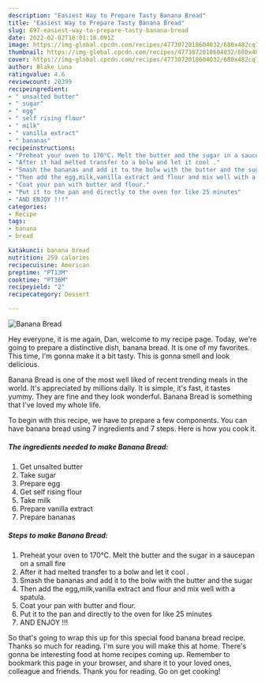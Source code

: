 ```yaml
---
description: "Easiest Way to Prepare Tasty Banana Bread"
title: "Easiest Way to Prepare Tasty Banana Bread"
slug: 697-easiest-way-to-prepare-tasty-banana-bread
date: 2022-02-02T16:01:18.091Z
image: https://img-global.cpcdn.com/recipes/4773072018604032/680x482cq70/banana-bread-recipe-main-photo.jpg
thumbnail: https://img-global.cpcdn.com/recipes/4773072018604032/680x482cq70/banana-bread-recipe-main-photo.jpg
cover: https://img-global.cpcdn.com/recipes/4773072018604032/680x482cq70/banana-bread-recipe-main-photo.jpg
author: Blake Luna
ratingvalue: 4.6
reviewcount: 20399
recipeingredient:
- " unsalted butter"
- " sugar"
- " egg"
- " self rising flour"
- " milk"
- " vanilla extract"
- " bananas"
recipeinstructions:
- "Preheat your oven to 170°C. Melt the butter and the sugar in a saucepan on a small fire"
- "After it had melted transfer to a bolw and let it cool ."
- "Smash the bananas and add it to the bolw with the butter and the sugar"
- "Then add the egg,milk,vanilla extract and flour and mix well with a spatula."
- "Coat your pan with butter and flour."
- "Put it to the pan and directly to the oven for like 25 minutes"
- "AND ENJOY !!!"
categories:
- Recipe
tags:
- banana
- bread

katakunci: banana bread 
nutrition: 259 calories
recipecuisine: American
preptime: "PT13M"
cooktime: "PT36M"
recipeyield: "2"
recipecategory: Dessert

---
```



![Banana Bread](https://img-global.cpcdn.com/recipes/4773072018604032/680x482cq70/banana-bread-recipe-main-photo.jpg)

Hey everyone, it is me again, Dan, welcome to my recipe page. Today, we're going to prepare a distinctive dish, banana bread. It is one of my favorites. This time, I'm gonna make it a bit tasty. This is gonna smell and look delicious.



Banana Bread is one of the most well liked of recent trending meals in the world. It's appreciated by millions daily. It is simple, it's fast, it tastes yummy. They are fine and they look wonderful. Banana Bread is something that I've loved my whole life.


To begin with this recipe, we have to prepare a few components. You can have banana bread using 7 ingredients and 7 steps. Here is how you cook it.

<!--inarticleads1-->

##### The ingredients needed to make Banana Bread:

1. Get  unsalted butter
1. Take  sugar
1. Prepare  egg
1. Get  self rising flour
1. Take  milk
1. Prepare  vanilla extract
1. Prepare  bananas




<!--inarticleads2-->

##### Steps to make Banana Bread:

1. Preheat your oven to 170°C. Melt the butter and the sugar in a saucepan on a small fire
1. After it had melted transfer to a bolw and let it cool .
1. Smash the bananas and add it to the bolw with the butter and the sugar
1. Then add the egg,milk,vanilla extract and flour and mix well with a spatula.
1. Coat your pan with butter and flour.
1. Put it to the pan and directly to the oven for like 25 minutes
1. AND ENJOY !!!




So that's going to wrap this up for this special food banana bread recipe. Thanks so much for reading. I'm sure you will make this at home. There's gonna be interesting food at home recipes coming up. Remember to bookmark this page in your browser, and share it to your loved ones, colleague and friends. Thank you for reading. Go on get cooking!
